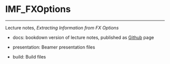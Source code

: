 # IMF_FXOptions
-----
Lecture notes, _Extracting Information from FX Options_

- docs:
  bookdown version of lecture notes, published as [Github](https://jchanlauimf.github.io/IMF_FXOptions/) page
  
- presentation:
  Beamer presentation files
  
- build:
  Build files
